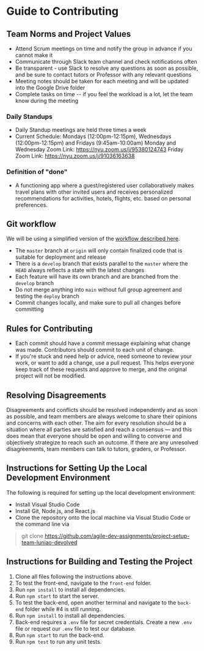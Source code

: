 # Guide to Contributing

## Team Norms and Project Values
* Attend Scrum meetings on time and notify the group in advance if you cannot make it
* Communicate through Slack team channel and check notifications often
* Be transparent - use Slack to resolve any questions as soon as possible, and be sure to contact tutors or Professor with any relevant questions
* Meeting notes should be taken for each meeting and will be updated into the Google Drive folder
* Complete tasks on time -- if you feel the workload is a lot, let the team know during the meeting

### Daily Standups
* Daily Standup meetings are held three times a week
* Current Schedule: Mondays (12:00pm-12:15pm), Wednesdays (12:00pm-12:15pm) and Fridays (9:45am-10:00am)
Monday and Wednesday Zoom Link: https://nyu.zoom.us/j/95380124743
Friday Zoom Link: https://nyu.zoom.us/j/91036163638 

### Definition of "done"
* A functioning app where a guest/registered user collaboratively makes travel plans with other invited users and receives personalized recommendations for activities, hotels, flights, etc. based on personal preferences.

## Git workflow
We will be using a simplified version of the [workflow described here](https://nvie.com/posts/a-successful-git-branching-model/).
* The `master` branch at `origin` will only contain finalized code that is suitable for deployment and release
* There is a `develop` branch that exists parallel to the `master` where the `HEAD` always reflects a state with the latest changes
* Each feature will have its own branch and are branched from the `develop` branch
* Do not merge anything into `main` without full group agreement and testing the `deploy` branch
* Commit changes locally, and make sure to pull all changes before committing


## Rules for Contributing
* Each commit should have a commit message explaining what change was made. Contributors should commit to each unit of change.
* If you're stuck and need help or advice, need someone to review your work, or want to add a change, use a pull request. This helps everyone keep track of these requests and approve to merge, and the original project will not be modified.


## Resolving Disagreements  
Disagreements and conflicts should be resolved independently and as soon as possible, and team members are always welcome to share their opinions and concerns with each other. The aim for every resolution should be a situation where all parties are satisfied and reach a consensus — and this does mean that everyone should be open and willing to converse and objectively strategize to reach such an outcome. If there are any unresolved disagreements, team members can talk to tutors, graders, or Professor.


## Instructions for Setting Up the Local Development Environment
The following is required for setting up the local development environment:

* Install Visual Studio Code
* Install Git, Node.js, and React.js
* Clone the repository onto the local machine via Visual Studio Code or the command line via
>git clone https://github.com/agile-dev-assignments/project-setup-team-luniao-devolved


## Instructions for Building and Testing the Project
1. Clone all files following the instructions above.
2. To test the front-end, navigate to the `front-end` folder.
3. Run `npm install` to install all dependencies.
4. Run `npm start` to start the server.
5. To test the back-end, open another terminal and navigate to the `back-end` folder while #4 is still running.
6. Run `npm install` to install all dependencies.
7. Back-end requires a `.env` file for secret credentials. Create a new `.env` file or request our `.env` file to test our database.
8. Run `npm start` to run the back-end.
9. Run `npm test` to run any unit tests.
